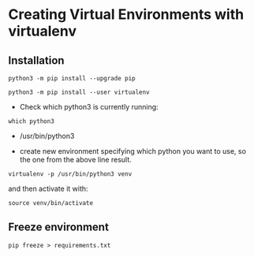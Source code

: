# Creating Virtual Environments with virtualenv

## Installation

`python3 -m pip install --upgrade pip`

`python3 -m pip install --user virtualenv` 

* Check which python3 is currently running:

`which python3`
- /usr/bin/python3

* create new environment specifying which python you want to use, so the one from the above line result. 

`virtualenv -p /usr/bin/python3 venv`

and then activate it with:

`source venv/bin/activate` 


## Freeze environment

`pip freeze > requirements.txt`


